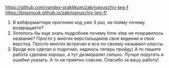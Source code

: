 https://github.com/yandex-praktikum/zakrivayuschiy-teg-f
https://bigsmouk.github.io/zakrivayuschiy-teg-f/
1) Я вебформаттере прогоняю код уже 3 раз, не пойму почему возвращаете?
2) Хотелось бы еще знать подробнее почему time-step не понравилось название? Просто у многих верстальщиков свое видение и своя верстка. Просто многих встречал и все по своему называют классы.
3) Вроде все сделал и подогнал, надеюсь теперь пройду) А то пишите работа сделана хорошо, а тут дизморалит сильно. Лучше поругать и ошибки указать. А то не приятно совсем. Спасибо за вашу работу!
